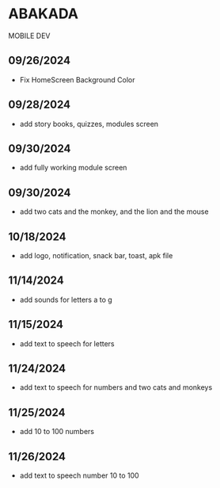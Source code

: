 # ABAKADA
MOBILE DEV


## 09/26/2024

 - Fix HomeScreen Background Color

## 09/28/2024

 - add story books, quizzes, modules screen

## 09/30/2024

 - add fully working module screen

## 09/30/2024

- add two cats and the monkey, and the lion and the mouse

## 10/18/2024

- add logo, notification, snack bar, toast, apk file

## 11/14/2024

- add sounds for letters a to g

## 11/15/2024

- add text to speech for letters

## 11/24/2024

- add text to speech for numbers and two cats and monkeys

## 11/25/2024

- add 10 to 100 numbers

## 11/26/2024

- add text to speech number 10 to 100


